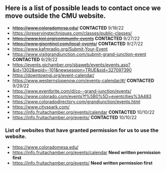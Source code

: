 ## Here is a list of possible leads to contact once we move outside the CMU website.

- ~~https://www.coloradomesa.edu/~~     **CONTACTED** 9/18/22
- https://preservingtechniques.com/classes/public-classes/
- ~~https://www.kjol.org/community-events~~     **CONTACTED** 9/27/22
- ~~https://www.gjsentinel.com/local-events/~~     **CONTACTED** 9/27/22
- https://www.kafmradio.org/Submit-Your-Event
- https://www.visitgrandjunction.com/submit-grand-junction-event **CONTACTED** 9/29/22
- https://events.gjchamber.org/sbaweb/events/events.asp?&id=1302&wpid=-101&newsession=TRUE&sid=327097390
- https://downtowngj.org/event-calendar/
- https://www.westernslopenow.com/events-calendar/#/    **CONTACTED** 9/29/22
- https://www.eventbrite.com/d/co--grand-junction/events/
- https://www.colorado.com/events?f%5B0%5D=eventcities%3A483
- https://www.coloradodirectory.com/grandjunction/events.html
- https://www.cityspark.com/
- https://info.fruitachamber.org/events/calendar    **CONTACTED** 10/10/22
- https://info.fruitachamber.org/events/    **CONTACTED** 10/10/22

### List of websites that have granted permission for us to use the website.
- https://www.coloradomesa.edu/
- https://info.fruitachamber.org/events/calendar **Need written permission first**
- https://info.fruitachamber.org/events/ **Need written permission first**